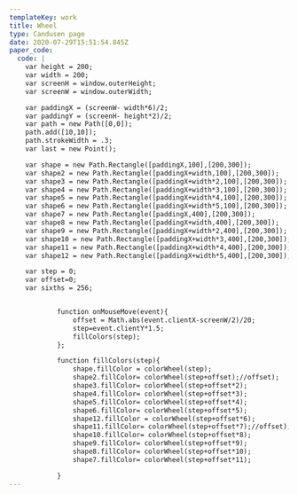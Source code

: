 ```yaml
---
templateKey: work
title: Wheel
type: Candusen page
date: 2020-07-29T15:51:54.845Z
paper_code:
  code: |
    var height = 200;
    var width = 200;
    var screenH = window.outerHeight;
    var screenW = window.outerWidth;

    var paddingX = (screenW- width*6)/2;
    var paddingY = (screenH- height*2)/2;
    var path = new Path([0,0]);
    path.add([10,10]);
    path.strokeWidth = .3;
    var last = new Point();

    var shape = new Path.Rectangle([paddingX,100],[200,300]);
    var shape2 = new Path.Rectangle([paddingX+width,100],[200,300]);
    var shape3 = new Path.Rectangle([paddingX+width*2,100],[200,300]);
    var shape4 = new Path.Rectangle([paddingX+width*3,100],[200,300]);
    var shape5 = new Path.Rectangle([paddingX+width*4,100],[200,300]);
    var shape6 = new Path.Rectangle([paddingX+width*5,100],[200,300]);
    var shape7 = new Path.Rectangle([paddingX,400],[200,300]);
    var shape8 = new Path.Rectangle([paddingX+width,400],[200,300]);
    var shape9 = new Path.Rectangle([paddingX+width*2,400],[200,300]);
    var shape10 = new Path.Rectangle([paddingX+width*3,400],[200,300]);
    var shape11 = new Path.Rectangle([paddingX+width*4,400],[200,300]);
    var shape12 = new Path.Rectangle([paddingX+width*5,400],[200,300]);

    var step = 0;
    var offset=0;
    var sixths = 256;


    		function onMouseMove(event){
    			offset = Math.abs(event.clientX-screenW/2)/20;
    			step=event.clientY*1.5;
    			fillColors(step);
    		};

            function fillColors(step){
    	        shape.fillColor = colorWheel(step);
    			shape2.fillColor= colorWheel(step+offset);//offset);
    			shape3.fillColor= colorWheel(step+offset*2);
    			shape4.fillColor= colorWheel(step+offset*3);
    			shape5.fillColor= colorWheel(step+offset*4);
    			shape6.fillColor= colorWheel(step+offset*5);
    			shape12.fillColor = colorWheel(step+offset*6);
    			shape11.fillColor= colorWheel(step+offset*7);//offset);
    			shape10.fillColor= colorWheel(step+offset*8);
    			shape9.fillColor= colorWheel(step+offset*9);
    			shape8.fillColor= colorWheel(step+offset*10);
    			shape7.fillColor= colorWheel(step+offset*11);

            }
---
```

